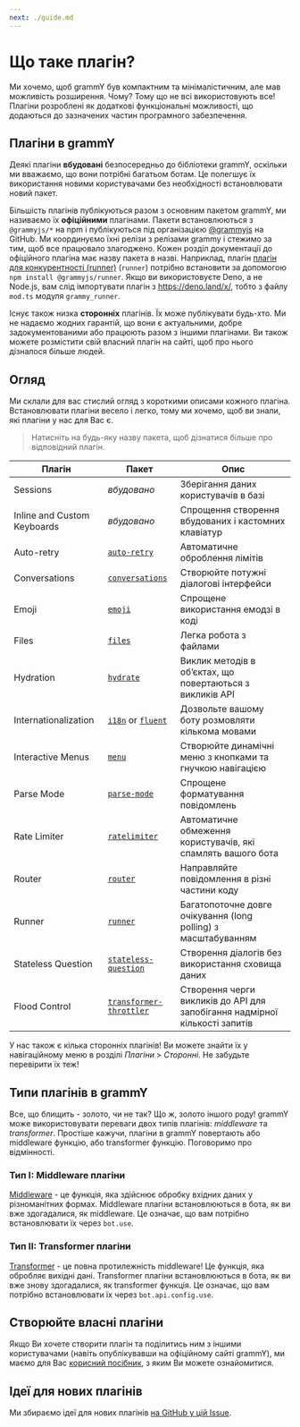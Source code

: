 ```yaml
---
next: ./guide.md
---
```


# Що таке плагін?

Ми хочемо, щоб grammY був компактним та мінімалістичним, але мав можливість розширення.
Чому?
Тому що не всі використовують все!
Плагіни розроблені як додаткові функціональні можливості, що додаються до зазначених частин програмного забезпечення.

## Плагіни в grammY

Деякі плагіни **вбудовані** безпосередньо до бібліотеки grammY, оскільки ми вважаємо, що вони потрібні багатьом ботам.
Це полегшує їх використання новими користувачами без необхідності встановлювати новий пакет.

Більшість плагінів публікуються разом з основним пакетом grammY, ми називаємо їх **офіційними** плагінами.
Пакети встановлюються з `@grammyjs/*` на npm і публікуються під організацією [@grammyjs](https://github.com/grammyjs) на GitHub.
Ми координуємо їхні релізи з релізами grammy і стежимо за тим, щоб все працювало злагоджено.
Кожен розділ документації до офіційного плагіна має назву пакета в назві.
Наприклад, плагін [плагін для конкурентності (runner)](./runner.md) (`runner`) потрібно встановити за допомогою `npm install @grammyjs/runner`.
Якщо ви використовуєте Deno, а не Node.js, вам слід імпортувати плагін з <https://deno.land/x/>, тобто з файлу `mod.ts` модуля `grammy_runner`.

Існує також низка **сторонніх** плагінів.
Їх може публікувати будь-хто.
Ми не надаємо жодних гарантій, що вони є актуальними, добре задокументованими або працюють разом з іншими плагінами.
Ви також можете розмістити свій власний плагін на сайті, щоб про нього дізналося більше людей.

## Огляд

Ми склали для вас стислий огляд з короткими описами кожного плагіна.
Встановлювати плагіни весело і легко, тому ми хочемо, щоб ви знали, які плагіни у нас для Вас є.

> Натисніть на будь-яку назву пакета, щоб дізнатися більше про відповідний плагін.

| Плагін                      | Пакет                                                 | Опис                                                                        |
| --------------------------- | ----------------------------------------------------- | --------------------------------------------------------------------------- |
| Sessions                    | _вбудовано_                                           | Зберігання даних користувачів в базі                                        |
| Inline and Custom Keyboards | _вбудовано_                                           | Спрощення створення вбудованих і кастомних клавіатур                        |
| Auto-retry                  | [`auto-retry`](./auto-retry.md)                       | Автоматичне оброблення лімітів                                              |
| Conversations               | [`conversations`](./conversations.md)                 | Створюйте потужні діалогові інтерфейси                                      |
| Emoji                       | [`emoji`](./emoji.md)                                 | Спрощене використання емодзі в коді                                         |
| Files                       | [`files`](./files.md)                                 | Легка робота з файлами                                                      |
| Hydration                   | [`hydrate`](./hydrate.md)                             | Виклик методів в обʼєктах, що повертаються з викликів API                   |
| Internationalization        | [`i18n`](./i18n.md) or [`fluent`](./fluent.md)        | Дозвольте вашому боту розмовляти кількома мовами                            |
| Interactive Menus           | [`menu`](./menu.md)                                   | Створюйте динамічні меню з кнопками та гнучкою навігацією                   |
| Parse Mode                  | [`parse-mode`](./parse-mode.md)                       | Спрощене форматування повідомлень                                           |
| Rate Limiter                | [`ratelimiter`](./ratelimiter.md)                     | Автоматичне обмеження користувачів, які спамлять вашого бота                |
| Router                      | [`router`](./router.md)                               | Направляйте повідомлення в різні частини коду                               |
| Runner                      | [`runner`](./runner.md)                               | Багатопоточне довге очікування (long polling) з масштабуванням              |
| Stateless Question          | [`stateless-question`](./stateless-question.md)       | Створення діалогів без використання сховища даних                           |
| Flood Control               | [`transformer-throttler`](./transformer-throttler.md) | Створення черги викликів до API для запобігання надмірної кількості запитів |

У нас також є кілька сторонніх плагінів!
Ви можете знайти їх у навігаційному меню в розділі _Плагіни_ > _Сторонні_.
Не забудьте перевірити їх теж!

## Типи плагінів в grammY

Все, що блищить - золото, чи не так?
Що ж, золото іншого роду!
grammY може використовувати переваги двох типів плагінів: _middleware_ та _transformer_.
Простіше кажучи, плагіни в grammY повертають або middleware функцію, або transformer функцію.
Поговоримо про відмінності.

### Тип I: Middleware плагіни

[Middleware](../guide/middleware.md) - це функція, яка здійснює обробку вхідних даних у різноманітних формах.
Middleware плагіни встановлюються в бота, як ви вже здогадалися, як middleware.
Це означає, що вам потрібно встановлювати їх через `bot.use`.

### Тип II: Transformer плагіни

[Transformer](../advanced/transformers.md) - це повна протилежність middleware!
Це функція, яка обробляє вихідні дані.
Transformer плагіни встановлюються в бота, як ви вже знову здогадалися, як transformer функція.
Це означає, що вам потрібно встановлювати їх через `bot.api.config.use`.

## Створюйте власні плагіни

Якщо Ви хочете створити плагін та поділитись ним з іншими користувачами (навіть опублікувавши на офіційному сайті grammY), ми маємо для Вас [корисний посібник](./guide.md), з яким Ви можете ознайомитися.

## Ідеї для нових плагінів

Ми збираємо ідеї для нових плагінів [на GitHub у цій Issue](https://github.com/grammyjs/grammY/issues/110).
